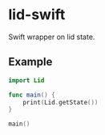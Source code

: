 # lid-swift

Swift wrapper on lid state.

## Example

```swift
import Lid

func main() {
    print(Lid.getState())
}

main()
```
